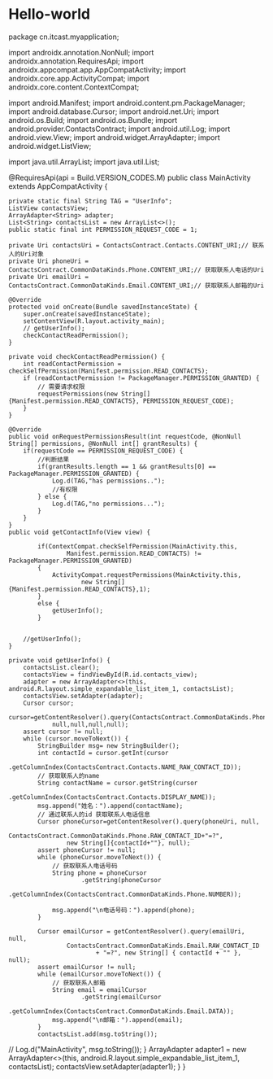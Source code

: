 # Hello-world




package cn.itcast.myapplication;

import androidx.annotation.NonNull;
import androidx.annotation.RequiresApi;
import androidx.appcompat.app.AppCompatActivity;
import androidx.core.app.ActivityCompat;
import androidx.core.content.ContextCompat;

import android.Manifest;
import android.content.pm.PackageManager;
import android.database.Cursor;
import android.net.Uri;
import android.os.Build;
import android.os.Bundle;
import android.provider.ContactsContract;
import android.util.Log;
import android.view.View;
import android.widget.ArrayAdapter;
import android.widget.ListView;

import java.util.ArrayList;
import java.util.List;


@RequiresApi(api = Build.VERSION_CODES.M)
public class MainActivity extends AppCompatActivity {

    private static final String TAG = "UserInfo";
    ListView contactsView;
    ArrayAdapter<String> adapter;
    List<String> contactsList = new ArrayList<>();
    public static final int PERMISSION_REQUEST_CODE = 1;

    private Uri contactsUri = ContactsContract.Contacts.CONTENT_URI;// 联系人的Uri对象
    private Uri phoneUri = ContactsContract.CommonDataKinds.Phone.CONTENT_URI;// 获取联系人电话的Uri
    private Uri emailUri = ContactsContract.CommonDataKinds.Email.CONTENT_URI;// 获取联系人邮箱的Uri

    @Override
    protected void onCreate(Bundle savedInstanceState) {
        super.onCreate(savedInstanceState);
        setContentView(R.layout.activity_main);
        // getUserInfo();
        checkContactReadPermission();
    }

    private void checkContactReadPermission() {
        int readContactPermission = checkSelfPermission(Manifest.permission.READ_CONTACTS);
        if (readContactPermission != PackageManager.PERMISSION_GRANTED) {
            // 需要请求权限
            requestPermissions(new String[] {Manifest.permission.READ_CONTACTS}, PERMISSION_REQUEST_CODE);
        }
    }

    @Override
    public void onRequestPermissionsResult(int requestCode, @NonNull String[] permissions, @NonNull int[] grantResults) {
        if(requestCode == PERMISSION_REQUEST_CODE) {
            //判断结果
            if(grantResults.length == 1 && grantResults[0] == PackageManager.PERMISSION_GRANTED) {
                Log.d(TAG,"has permissions..");
                //有权限
            } else {
                Log.d(TAG,"no permissions...");
            }
        }
    }
    public void getContactInfo(View view) {

            if(ContextCompat.checkSelfPermission(MainActivity.this,
                    Manifest.permission.READ_CONTACTS) != PackageManager.PERMISSION_GRANTED)
            {
                ActivityCompat.requestPermissions(MainActivity.this,
                        new String[]{Manifest.permission.READ_CONTACTS},1);
            }
            else {
                getUserInfo();
            }


        //getUserInfo();
    }

    private void getUserInfo() {
        contactsList.clear();
        contactsView = findViewById(R.id.contacts_view);
        adapter = new ArrayAdapter<>(this, android.R.layout.simple_expandable_list_item_1, contactsList);
        contactsView.setAdapter(adapter);
        Cursor cursor;
        cursor=getContentResolver().query(ContactsContract.CommonDataKinds.Phone.CONTENT_URI,
                null,null,null,null);
        assert cursor != null;
        while (cursor.moveToNext()) {
            StringBuilder msg= new StringBuilder();
            int contactId = cursor.getInt(cursor
                    .getColumnIndex(ContactsContract.Contacts.NAME_RAW_CONTACT_ID));
            // 获取联系人的name
            String contactName = cursor.getString(cursor
                    .getColumnIndex(ContactsContract.Contacts.DISPLAY_NAME));
            msg.append("姓名：").append(contactName);
            // 通过联系人的id 获取联系人电话信息
            Cursor phoneCursor=getContentResolver().query(phoneUri, null,
                    ContactsContract.CommonDataKinds.Phone.RAW_CONTACT_ID+"=?",
                    new String[]{contactId+""}, null);
            assert phoneCursor != null;
            while (phoneCursor.moveToNext()) {
                // 获取联系人电话号码
                String phone = phoneCursor
                        .getString(phoneCursor
                                .getColumnIndex(ContactsContract.CommonDataKinds.Phone.NUMBER));

                msg.append("\n电话号码：").append(phone);
            }

            Cursor emailCursor = getContentResolver().query(emailUri, null,
                    ContactsContract.CommonDataKinds.Email.RAW_CONTACT_ID
                            + "=?", new String[] { contactId + "" }, null);
            assert emailCursor != null;
            while (emailCursor.moveToNext()) {
                // 获取联系人邮箱
                String email = emailCursor
                        .getString(emailCursor
                                .getColumnIndex(ContactsContract.CommonDataKinds.Email.DATA));
                msg.append("\n邮箱：").append(email);
            }
            contactsList.add(msg.toString());
//            Log.d("MainActivity", msg.toString());
        }
        ArrayAdapter<String> adapter1 = new ArrayAdapter<>(this, android.R.layout.simple_expandable_list_item_1, contactsList);
        contactsView.setAdapter(adapter1);
    }
}
